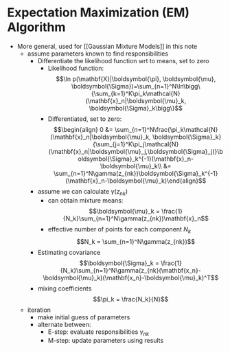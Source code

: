 # Expectation Maximization (EM) Algorithm
- More general, used for [[Gaussian Mixture Models]] in this note
	- assume parameters known to find responsibilities
		- Differentiate the likelihood function wrt to means, set to zero
			- Likelihood function:
			$$\ln p(\mathbf{X}|\boldsymbol{\pi}, \boldsymbol{\mu}, \boldsymbol{\Sigma})=\sum_{n=1}^N\ln\bigg\{\sum_{k=1}^K\pi_k\mathcal{N}(\mathbf{x}_n|\boldsymbol{\mu}_k, \boldsymbol{\Sigma}_k\bigg\}$$
			- Differentiated, set to zero:
			$$\begin{align}
			0 &= \sum_{n=1}^N\frac{\pi_k\mathcal{N}(\mathbf{x}_n|\boldsymbol{\mu}_k, \boldsymbol{\Sigma}_k}{\sum_{j=1}^K\pi_j\mathcal{N}(\mathbf{x}_n|\boldsymbol{\mu}_j,\boldsymbol{\Sigma}_j)}\boldsymbol{\Sigma}_k^{-1}(\mathbf{x}_n-\boldsymbol{\mu}_k\\
			&= \sum_{n=1}^N\gamma(z_{nk})\boldsymbol{\Sigma}_k^{-1}(\mathbf{x}_n-\boldsymbol{\mu}_k)\end{align}$$
		- assume we can calculate $\gamma(z_{nk})$
			- can obtain mixture means:
			$$\boldsymbol{\mu}_k = \frac{1}{N_k}\sum_{n=1}^N\gamma(z_{nk})\mathbf{x}_n$$
			- effective number of points for each component *N<sub>k</sub>*
			$$N_k = \sum_{n=1}^N\gamma(z_{nk})$$
		- Estimating covariance 
			$$\boldsymbol{\Sigma}_k = \frac{1}{N_k}\sum_{n=1}^N\gamma(z_{nk}(\mathbf{x_n}-\boldsymbol{\mu}_k)(\mathbf{x_n}-\boldsymbol{\mu}_k)^T$$
		- mixing coefficients
			$$\pi_k = \frac{N_k}{N}$$
	- iteration
		- make initial guess of parameters
		- alternate between:
			- E-step: evaluate responsibilities $\gamma_{nk}$
			- M-step: update parameters using results
			